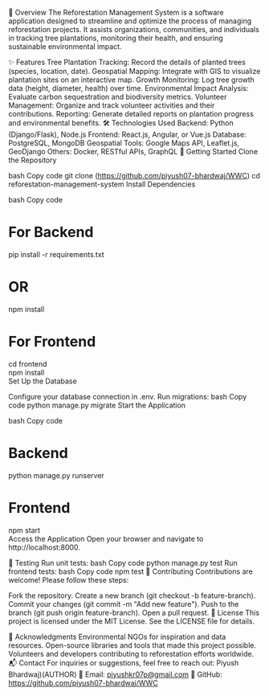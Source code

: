 🌳 Overview
The Reforestation Management System is a software application designed to streamline and optimize the process of managing reforestation projects. It assists organizations, communities, and individuals in tracking tree plantations, monitoring their health, and ensuring sustainable environmental impact.

✨ Features
Tree Plantation Tracking: Record the details of planted trees (species, location, date).
Geospatial Mapping: Integrate with GIS to visualize plantation sites on an interactive map.
Growth Monitoring: Log tree growth data (height, diameter, health) over time.
Environmental Impact Analysis: Evaluate carbon sequestration and biodiversity metrics.
Volunteer Management: Organize and track volunteer activities and their contributions.
Reporting: Generate detailed reports on plantation progress and environmental benefits.
🛠️ Technologies Used
Backend: Python (Django/Flask), Node.js
Frontend: React.js, Angular, or Vue.js
Database: PostgreSQL, MongoDB
Geospatial Tools: Google Maps API, Leaflet.js, GeoDjango
Others: Docker, RESTful APIs, GraphQL
🚀 Getting Started
Clone the Repository

bash
Copy code
git clone (https://github.com/piyush07-bhardwaj/WWC)
cd reforestation-management-system
Install Dependencies

bash
Copy code
# For Backend
pip install -r requirements.txt  
# OR  
npm install  

# For Frontend  
cd frontend  
npm install  
Set Up the Database

Configure your database connection in .env.
Run migrations:
bash
Copy code
python manage.py migrate
Start the Application

bash
Copy code
# Backend  
python manage.py runserver  
# Frontend  
npm start  
Access the Application
Open your browser and navigate to http://localhost:8000.

🧪 Testing
Run unit tests:
bash
Copy code
python manage.py test
Run frontend tests:
bash
Copy code
npm test
📜 Contributing
Contributions are welcome! Please follow these steps:

Fork the repository.
Create a new branch (git checkout -b feature-branch).
Commit your changes (git commit -m "Add new feature").
Push to the branch (git push origin feature-branch).
Open a pull request.
📄 License
This project is licensed under the MIT License. See the LICENSE file for details.

🌟 Acknowledgments
Environmental NGOs for inspiration and data resources.
Open-source libraries and tools that made this project possible.
Volunteers and developers contributing to reforestation efforts worldwide.
📬 Contact
For inquiries or suggestions, feel free to reach out:
Piyush Bhardwaj)(AUTHOR)
📧 Email: piyushkr07p@gmail.com
📁 GitHub: https://github.com/piyush07-bhardwaj/WWC
